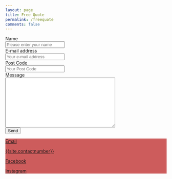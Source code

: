 ```yaml
---
layout: page
title: Free Quote
permalink: /freequote
comments: false
---
```


<div class="row justify-content-between">
<div class="col-md-8 pr-5">

<form method="post" action="https://forms.un-static.com/forms/{{ site.contactusendpointreference }}">
  <div class="form-group row">
    <label for="name" class="col-4 col-form-label">Name</label>
    <div class="col-8">
      <div class="input-group">
        <input id="name" name="name" placeholder="Please enter your name" type="text" required="required" class="form-control">
      </div>
    </div>
  </div>
  <div class="form-group row">
    <label for="email" class="col-4 col-form-label">E-mail address</label>
    <div class="col-8">
      <div class="input-group">
        <input id="email" name="email" placeholder="Your e-mail address" type="text" required="required" class="form-control">
      </div>
    </div>
  </div>
  <div class="form-group row">
    <label for="postcode" class="col-4 col-form-label">Post Code</label>
    <div class="col-8">
      <div class="input-group">
        <input id="postcode" name="postcode" placeholder="Your Post Code" type="text" required="required" class="form-control">
      </div>
    </div>
  </div>
  <div class="form-group row">
    <label for="message" class="col-4 col-form-label">Message</label>
    <div class="col-8">
      <textarea id="message" name="message" cols="40" rows="10" required="required" class="form-control"></textarea>
    </div>
  </div>
  <div class="form-group row">
    <div class="offset-4 col-8">
      <button name="submit" type="submit" class="btn btn-primary">Send</button>
    </div>
  </div>
</form>


</div>

<div class="col-md-4">

<div class="sticky-top sticky-top-80" style="background-color: indianred">
<p> <i class="fas fa-envelope"></i> <a href="mailto:{{site.emailid}}">Email</a> </p>
<p> <i class="fas fa-phone"></i> <a href="tel:{{ site.contactnumber }}" class="phone-link">{{site.contactnumber}}</a></p>
<p> <i class="fab fa-facebook"></i> <a href="{{ site.fburl }}" > Facebook </a> </p>
<p> <i class="fab fa-instagram"></i> <a href="{{ site.instaurl }}" > Instagram </a> </p>

</div>
</div>
</div>
